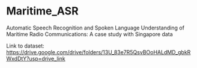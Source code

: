 # Maritime_ASR
Automatic Speech Recognition and Spoken Language Understanding of Maritime Radio Communications: A case study with Singapore data

Link to dataset: https://drive.google.com/drive/folders/13U_83e7R5QsvBOoHALdMD_gbkRWxdDtY?usp=drive_link
